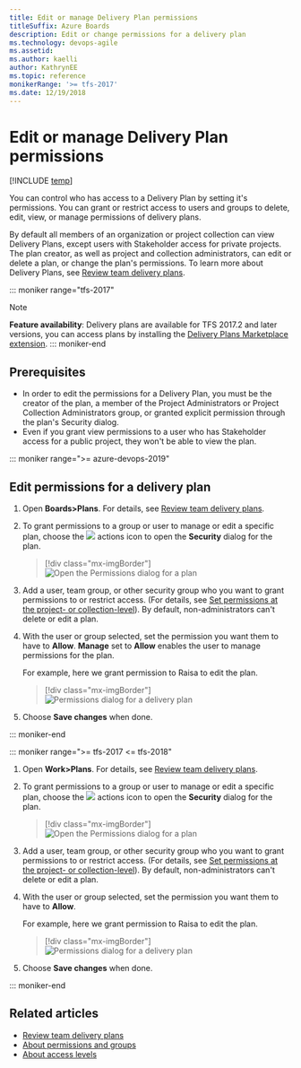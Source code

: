 ```yaml
---
title: Edit or manage Delivery Plan permissions
titleSuffix: Azure Boards
description: Edit or change permissions for a delivery plan    
ms.technology: devops-agile
ms.assetid: 
ms.author: kaelli
author: KathrynEE
ms.topic: reference
monikerRange: '>= tfs-2017'
ms.date: 12/19/2018
---
```


# Edit or manage Delivery Plan permissions

[!INCLUDE [temp](../includes/version-vsts-tfs-2017-on.md)]

<a id="configure-plan-permissions"> </a>
<a id="plan-permissions"> </a>

You can control who has access to a Delivery Plan by setting it's permissions. You can grant or restrict access to users and groups to delete, edit, view, or manage permissions of delivery plans.

By default all members of an organization or project collection can view Delivery Plans, except users with Stakeholder access for private projects. The plan creator, as well as project and collection administrators, can edit or delete a plan, or change the plan's permissions. To learn more about Delivery Plans, see [Review team delivery plans](../../boards/plans/review-team-plans.md).

::: moniker range="tfs-2017"

> [!NOTE]  
> **Feature availability**: Delivery plans are available for TFS 2017.2 and later versions, you can access plans by installing the [Delivery Plans Marketplace extension](https://marketplace.visualstudio.com/items?itemName=ms.vss-plans).
> ::: moniker-end

## Prerequisites

- In order to edit the permissions for a Delivery Plan, you must be the creator of the plan, a member of the Project Administrators or Project Collection Administrators group, or granted explicit permission through the plan's Security dialog.
- Even if you grant view permissions to a user who has Stakeholder access for a public project, they won't be able to view the plan.

::: moniker range=">= azure-devops-2019"

## Edit permissions for a delivery plan

1.  Open **Boards>Plans**. For details, see [Review team delivery plans](../../boards/plans/review-team-plans.md).

1.  To grant permissions to a group or user to manage or edit a specific plan, choose the ![ ](../../media/icons/actions-icon.png) actions icon to open the **Security** dialog for the plan.

    > [!div class="mx-imgBorder"]  
    > ![Open the Permissions dialog for a plan](media/permissions/open-plans-security.png)

1.  Add a user, team group, or other security group who you want to grant permissions to or restrict access. (For details, see [Set permissions at the project- or collection-level](../../organizations/security/set-project-collection-level-permissions.md)). By default, non-administrators can't delete or edit a plan.

1.  With the user or group selected, set the permission you want them to have to **Allow**. **Manage** set to **Allow** enables the user to manage permissions for the plan.

    For example, here we grant permission to Raisa to edit the plan.

    > [!div class="mx-imgBorder"]  
    > ![Permissions dialog for a delivery plan](media/permissions/permissions-plans-dialog.png)

1.  Choose **Save changes** when done.

::: moniker-end

::: moniker range=">= tfs-2017 <= tfs-2018"

1.  Open **Work>Plans**. For details, see [Review team delivery plans](../../boards/plans/review-team-plans.md).

1.  To grant permissions to a group or user to manage or edit a specific plan, choose the ![ ](../../media/icons/actions-icon.png) actions icon to open the **Security** dialog for the plan.

    > [!div class="mx-imgBorder"]  
    > ![Open the Permissions dialog for a plan](media/permissions/open-plans-security.png)

1.  Add a user, team group, or other security group who you want to grant permissions to or restrict access. (For details, see [Set permissions at the project- or collection-level](../../organizations/security/set-project-collection-level-permissions.md)). By default, non-administrators can't delete or edit a plan.

1.  With the user or group selected, set the permission you want them to have to **Allow**.

    For example, here we grant permission to Raisa to edit the plan.

    > [!div class="mx-imgBorder"]  
    > ![Permissions dialog for a delivery plan](media/permissions/permissions-plans-dialog.png)

1.  Choose **Save changes** when done.

::: moniker-end

## Related articles

- [Review team delivery plans](review-team-plans.md)
- [About permissions and groups](../../organizations/security/about-permissions.md)
- [About access levels](../../organizations/security/access-levels.md)
